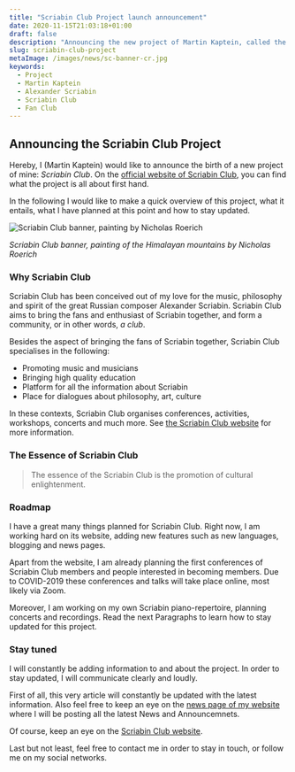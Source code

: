 ```yaml
---
title: "Scriabin Club Project launch announcement"
date: 2020-11-15T21:03:18+01:00
draft: false
description: "Announcing the new project of Martin Kaptein, called the Scriabin Club. This project is a place where fans and enthusiasts of the great composer Alexander Scriabin find a new home."
slug: scriabin-club-project
metaImage: /images/news/sc-banner-cr.jpg
keywords:
  - Project
  - Martin Kaptein
  - Alexander Scriabin
  - Scriabin Club
  - Fan Club
---
```


## Announcing the Scriabin Club Project

Hereby, I (Martin Kaptein) would like to announce the birth of a new project of mine: *Scriabin Club*.
On the [official website of Scriabin Club](https://scriabinclub.com/), you can find what the project is all about first hand.

In the following I would like to make a quick overview of this project, what it entails, what I have planned at this point and how to stay updated.

![Scriabin Club banner, painting by Nicholas Roerich](/images/news/sc-banner-cr.jpg)

*Scriabin Club banner, painting of the Himalayan mountains by Nicholas Roerich*

### Why Scriabin Club

Scriabin Club has been conceived out of my love for the music, philosophy and spirit of the great Russian composer Alexander Scriabin.
Scriabin Club aims to bring the fans and enthusiast of Scriabin together, and form a community, or in other words, *a club*.

Besides the aspect of bringing the fans of Scriabin together, Scriabin Club specialises in the following:

- Promoting music and musicians
- Bringing high quality education
- Platform for all the information about Scriabin
- Place for dialogues about philosophy, art, culture

In these contexts, Scriabin Club organises conferences, activities, workshops, concerts and much more.
See [the Scriabin Club website](https://scriabinclub.com/) for more information.

### The Essence of Scriabin Club

> The essence of the Scriabin Club is the promotion of cultural enlightenment.

### Roadmap

I have a great many things planned for Scriabin Club.
Right now, I am working hard on its website, adding new features such as new languages, blogging and news pages.

Apart from the website, I am already planning the first conferences of Scriabin Club members and people interested in becoming members.
Due to COVID-2019 these conferences and talks will take place online, most likely via Zoom.

Moreover, I am working on my own Scriabin piano-repertoire, planning concerts and recordings.
Read the next Paragraphs to learn how to stay updated for this project.

### Stay tuned

I will constantly be adding information to and about the project.
In order to stay updated, I will communicate clearly and loudly.

First of all, this very article will constantly be updated with the latest information.
Also feel free to keep an eye on the [news page of my website](/news/) where I will be posting all the latest News and Announcemnets.

Of course, keep an eye on the [Scriabin Club website](https://scriabinclub.com/).

Last but not least, feel free to contact me in order to stay in touch, or follow me on my social networks.
